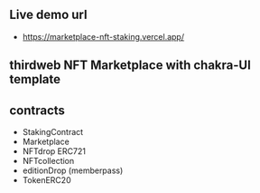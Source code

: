 ## Live demo url ##
- https://marketplace-nft-staking.vercel.app/

## thirdweb NFT Marketplace with chakra-UI template

## contracts

- StakingContract
- Marketplace
- NFTdrop ERC721
- NFTcollection
- editionDrop (memberpass)
- TokenERC20
